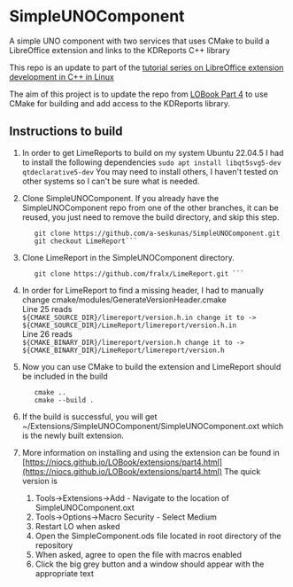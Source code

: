 # SimpleUNOComponent
A simple UNO component with two services that uses CMake to build a LibreOffice extension and links to the KDReports C++ library

This repo is an update to part of the [tutorial series on LibreOffice extension development in C++ in Linux](https://niocs.github.io/LOBook/extensions/index.html)

The aim of this project is to update the repo from [LOBook Part 4](https://niocs.github.io/LOBook/extensions/part4.html) to use CMake for building
and add access to the KDReports library.

## Instructions to build
1. In order to get LimeReports to build on my system Ubuntu 22.04.5 I had to install the following dependencies
   ```sudo apt install libqt5svg5-dev qtdeclarative5-dev```
   You may need to install others, I haven't tested on other systems so I can't be sure what is needed.

2. Clone SimpleUNOComponent. If you already have the SimpleUNOComponent repo from one of the other branches, it can be reused, you just need to remove the build directory, and skip this step.
   ```mkdir ~/Extensions; cd ~/Extensions
      git clone https://github.com/a-seskunas/SimpleUNOComponent.git
      git checkout LimeReport```

3. Clone LimeReport in the SimpleUNOComponent directory.
   ```cd ~/Extensions/SimpleUNOComponent
      git clone https://github.com/fralx/LimeReport.git ```

4. In order for LimeReport to find a missing header, I had to manually change cmake/modules/GenerateVersionHeader.cmake\
   Line 25 reads \
   ```${CMAKE_SOURCE_DIR}/limereport/version.h.in change it to -> ${CMAKE_SOURCE_DIR}/LimeReport/limereport/version.h.in```\
   Line 26 reads \
   ```${CMAKE_BINARY_DIR}/limereport/version.h change it to -> ${CMAKE_BINARY_DIR}/LimeReport/limereport/version.h```

6. Now you can use CMake to build the extension and LimeReport should be included in the build
   ```mkdir build; cd build;
      cmake ..
      cmake --build .
   ```

7. If the build is successful, you will get ~/Extensions/SimpleUNOComponent/SimpleUNOComponent.oxt which is the newly built extension.

8. More information on installing and using the extension can be found in [https://niocs.github.io/LOBook/extensions/part4.html](https://niocs.github.io/LOBook/extensions/part4.html)
   The quick version is
   1. Tools->Extensions->Add - Navigate to the location of SimpleUNOComponent.oxt
   2. Tools->Options->Macro Security - Select Medium
   3. Restart LO when asked
   4. Open the SimpleComponent.ods file located in root directory of the repository
   5. When asked, agree to open the file with macros enabled
   6. Click the big grey button and a window should appear with the appropriate text

